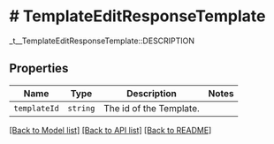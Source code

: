 # # TemplateEditResponseTemplate

_t__TemplateEditResponseTemplate::DESCRIPTION

## Properties

Name | Type | Description | Notes
------------ | ------------- | ------------- | -------------
| `templateId` | ```string``` |  The id of the Template.  |  |

[[Back to Model list]](../../README.md#models) [[Back to API list]](../../README.md#endpoints) [[Back to README]](../../README.md)
